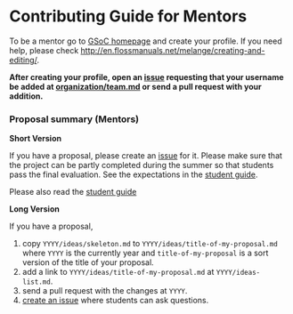 # Contributing Guide for Mentors

To be a mentor go to [GSoC homepage][GSoC] and create your profile.
If you need help, please check
http://en.flossmanuals.net/melange/creating-and-editing/.

**After creating your profile, open an [issue][issues] requesting that your
username be added at [organization/team.md][OT] or send a pull request with
your addition.**

### Proposal summary (Mentors)

**Short Version**

If you have a proposal, please create an [issue][issues] for it. 
Please make sure that the project can be partly completed during the summer so that students pass the final evaluation. 
See the expectations in the [student guide][CS].

Please also
read the [student guide][CS] 

**Long Version**

If you have a proposal,

1.  copy `YYYY/ideas/skeleton.md` to `YYYY/ideas/title-of-my-proposal.md`
    where `YYYY` is the currently year
    and `title-of-my-proposal` is a sort version of the title of your proposal.
2.  add a link to `YYYY/ideas/title-of-my-proposal.md` at `YYYY/ideas-list.md`.
3.  send a pull request with the changes at `YYYY`.
4.  [create an issue](https://github.com/numfocus/gsoc/issues/new)
    where students can ask questions.

[GSoC]: https://www.google-melange.com/gsoc/homepage/google/gsoc2015
[issues]: https://github.com/numfocus/gsoc/issues
[OT]: organization/team.md
[CS]: CONTRIBUTING-students.md
